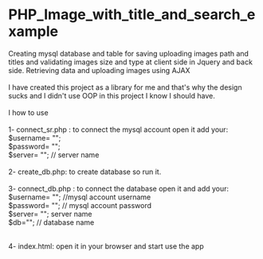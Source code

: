 # PHP_Image_with_title_and_search_example
 Creating mysql database and table for saving uploading images path and titles and validating images size and type at client side in Jquery and back side. Retrieving data and uploading images using AJAX <br>
 <br>
I have created this project as a library for me and that's why the design sucks and I didn't use OOP in this project I know I should have.
 <br>
  <br>
I how to use
 <br>
  <br>
1- connect_sr.php : to connect the mysql account  open it add your: <br>
$username= "";  <br>
$password= ""; <br>
$server= ""; // server name<br>
 <br>
2- create_db.php: to create database so run it.<br>
<br>
3- connect_db.php : to connect the database open it and add your: <br>
$username= ""; //mysql account username<br>
$password= ""; // mysql account password<br>
$server= ""; server name<br>
$db=""; // database name<br>
<br>

4- index.html: open it in your browser and start use the app
